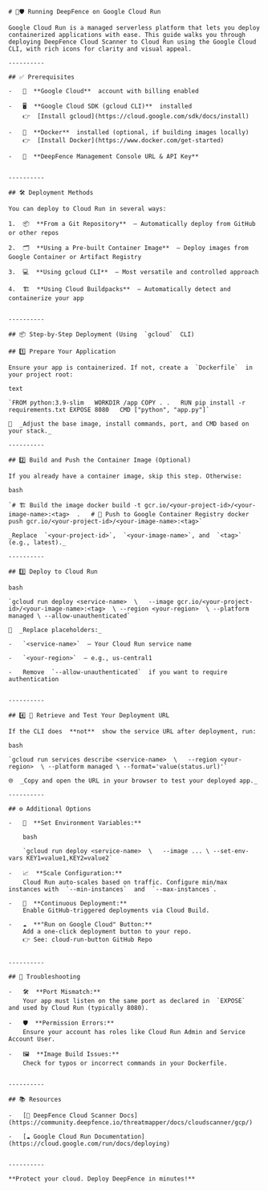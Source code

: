 	# 🚀🛡️ Running DeepFence on Google Cloud Run

	Google Cloud Run is a managed serverless platform that lets you deploy containerized applications with ease. This guide walks you through deploying DeepFence Cloud Scanner to Cloud Run using the Google Cloud CLI, with rich icons for clarity and visual appeal.

	----------

	## ✅ Prerequisites

	-   🏦  **Google Cloud**  account with billing enabled
	    
	-   🖥️  **Google Cloud SDK (gcloud CLI)**  installed  
	    👉  [Install gcloud](https://cloud.google.com/sdk/docs/install)
	    
	-   🐳  **Docker**  installed (optional, if building images locally)  
	    👉  [Install Docker](https://www.docker.com/get-started)
	    
	-   🔑  **DeepFence Management Console URL & API Key**
	    

	----------

	## 🛠️ Deployment Methods

	You can deploy to Cloud Run in several ways:

	1.  📦  **From a Git Repository**  – Automatically deploy from GitHub or other repos
	    
	2.  🗂️  **Using a Pre-built Container Image**  – Deploy images from Google Container or Artifact Registry
	    
	3.  💻  **Using gcloud CLI**  – Most versatile and controlled approach
	    
	4.  🏗️  **Using Cloud Buildpacks**  – Automatically detect and containerize your app
	    

	----------

	## 📦 Step-by-Step Deployment (Using  `gcloud`  CLI)

	## 1️⃣ Prepare Your Application

	Ensure your app is containerized. If not, create a  `Dockerfile`  in your project root:

	text

	`FROM python:3.9-slim   WORKDIR /app COPY . .   RUN pip install -r requirements.txt EXPOSE 8080   CMD ["python", "app.py"]` 

	🔁  _Adjust the base image, install commands, port, and CMD based on your stack._

	----------

	## 2️⃣ Build and Push the Container Image (Optional)

	If you already have a container image, skip this step. Otherwise:

	bash

	`# 🏗️ Build the image docker build -t gcr.io/<your-project-id>/<your-image-name>:<tag>  .   # 🚀 Push to Google Container Registry docker push gcr.io/<your-project-id>/<your-image-name>:<tag>` 

	_Replace  `<your-project-id>`,  `<your-image-name>`, and  `<tag>`  (e.g., latest)._

	----------

	## 3️⃣ Deploy to Cloud Run

	bash

	`gcloud run deploy <service-name>  \   --image gcr.io/<your-project-id>/<your-image-name>:<tag>  \ --region <your-region>  \ --platform managed \ --allow-unauthenticated` 

	🔧  _Replace placeholders:_

	-   `<service-name>`  – Your Cloud Run service name
	    
	-   `<your-region>`  – e.g., us-central1
	    
	-   Remove  `--allow-unauthenticated`  if you want to require authentication
	    

	----------

	## 4️⃣ 🔗 Retrieve and Test Your Deployment URL

	If the CLI does  **not**  show the service URL after deployment, run:

	bash

	`gcloud run services describe <service-name>  \   --region <your-region>  \ --platform managed \ --format='value(status.url)'` 

	🌐  _Copy and open the URL in your browser to test your deployed app._

	----------

	## ⚙️ Additional Options

	-   📝  **Set Environment Variables:**
	    
	    bash
	    
	    `gcloud run deploy <service-name>  \   --image ... \ --set-env-vars KEY1=value1,KEY2=value2` 
	    
	-   📈  **Scale Configuration:**  
	    Cloud Run auto-scales based on traffic. Configure min/max instances with  `--min-instances`  and  `--max-instances`.
	    
	-   🔄  **Continuous Deployment:**  
	    Enable GitHub-triggered deployments via Cloud Build.
	    
	-   ☁️  **"Run on Google Cloud" Button:**  
	    Add a one-click deployment button to your repo.  
	    👉 See: cloud-run-button GitHub Repo
	    

	----------

	## 🧩 Troubleshooting

	-   🛠️  **Port Mismatch:**  
	    Your app must listen on the same port as declared in  `EXPOSE`  and used by Cloud Run (typically 8080).
	    
	-   🛡️  **Permission Errors:**  
	    Ensure your account has roles like Cloud Run Admin and Service Account User.
	    
	-   🖼️  **Image Build Issues:**  
	    Check for typos or incorrect commands in your Dockerfile.
	    

	----------

	## 📚 Resources

	-   [📖 DeepFence Cloud Scanner Docs](https://community.deepfence.io/threatmapper/docs/cloudscanner/gcp/)
	    
	-   [☁️ Google Cloud Run Documentation](https://cloud.google.com/run/docs/deploying)
	    

	----------

	**Protect your cloud. Deploy DeepFence in minutes!**
